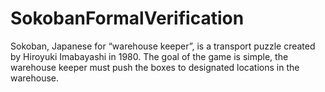 # SokobanFormalVerification
Sokoban, Japanese for “warehouse keeper”, is a transport puzzle created by Hiroyuki Imabayashi in 1980. The goal of the game is simple, the warehouse keeper must push the boxes to designated locations in the warehouse.

